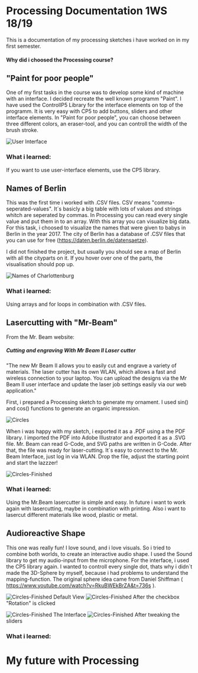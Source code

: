 # Processing Documentation 1WS 18/19 
This is a documentation of my processing sketches i have worked on in my first semester.

#### Why did i choosed the Processing course?




## "Paint for poor people"

One of my first tasks in the course was to develop some kind of machine with an interface.
I decided recreate the well known programm "Paint". I have used the ControllP5 Library for the interface elements on top of the programm.
It is very easy with CP5 to add buttons, sliders and other interface elements. 
In "Paint for poor people", you can choose between three different colors, an eraser-tool, and you can controll the width of the brush stroke.

![User Interface](/images/pfpp3.png)

### What i learned:
If you want to use user-interface elements, use the CP5 library.

## Names of Berlin

This was the first time i worked with .CSV files. CSV means "comma-seperated-values". It´s basicly a big table with lots of values and strings whitch are seperated by commas. In Processing you can read every single value and put them in to an array. With this array you can visualize big data. 
For this task, i choosed to visualize the names that were given to babys in Berlin in the year 2017. The city of Berlin has a database of .CSV files that you can use for free (https://daten.berlin.de/datensaetze).

I did not finished the project, but usually you should see a map of Berlin with all the cityparts on it. If you hover over one of the parts, the visualisation should pop up.

![Names of Charlottenburg](/images/names1.png)

### What i learned: 
Using arrays and for loops in combination with .CSV files.

## Lasercutting with "Mr-Beam"

From the Mr. Beam website:

##### Cutting and engraving With Mr Beam II Laser cutter 

"The new Mr Beam II allows you to easily cut and engrave a variety of materials. The laser cutter has its own WLAN, which allows a fast and wireless connection to your laptop. You can upload the designs via the Mr Beam II user interface and update the laser job settings easily via our web application."

First, i prepared a Processing sketch to generate my ornament. I used sin() and cos() functions to generate an organic impression.

![Circles](/images/circles.png)

When i was happy with my sketch, i exported it as a .PDF using a the PDF library. I imported the PDF into Adobe Illustrator and exported it as a .SVG file. Mr. Beam can read G-Code, and SVG paths are written in G-Code. After that, the file was ready for laser-cutting.
It´s easy to connect to the Mr. Beam Interface, just log in via WLAN. Drop the file, adjust the starting point and start the lazzzer!

![Circles-Finished](/images/circles_lasered.jpg)

### What i learned: 
Using the Mr.Beam lasercutter is simple and easy. In future i want to work again with lasercutting, maybe in combination with printing. Also i want to lasercut different materials like wood, plastic or metal.

## Audioreactive Shape

This one was really fun! I love sound, and i love visuals. So i tried to combine both worlds, to create an interactive audio shape.
I used the Sound library to get my audio-input from the microphone. For the interface, i used the CP5 library again. I wanted to controll every single dot, thats why i didn´t made the 3D-Sphere by myself, because i had problems to understand the mapping-function. The original sphere idea came from Daniel Shiffman ( https://www.youtube.com/watch?v=RkuBWEkBrZA&t=736s ).

![Circles-Finished](/images/3dshape3.png)
Default View
![Circles-Finished](/images/3dshape2.png)
After the checkbox "Rotation" is clicked


![Circles-Finished](/images/3dshape4.png)
The Interface
![Circles-Finished](/images/3dshape1.png)
After tweaking the sliders



### What i learned: 

# My future with Processing





















